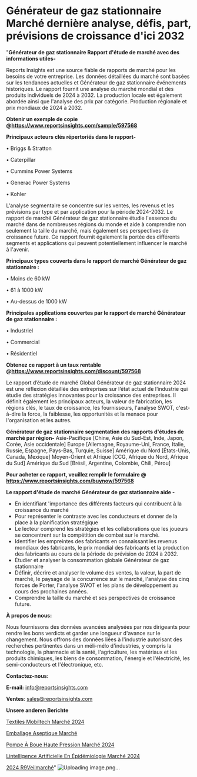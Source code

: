 # Générateur de gaz stationnaire Marché dernière analyse, défis, part, prévisions de croissance d'ici 2032

"<strong>Générateur de gaz stationnaire Rapport d'étude de marché avec des informations utiles-</strong>

Reports Insights est une source fiable de rapports de marché pour les besoins de votre entreprise. Les données détaillées du marché sont basées sur les tendances actuelles et Générateur de gaz stationnaire événements historiques. Le rapport fournit une analyse du marché mondial et des produits individuels de 2024 à 2032. La production locale est également abordée ainsi que l'analyse des prix par catégorie. Production régionale et prix mondiaux de 2024 à 2032.

<strong><b>Obtenir un exemple de copie @</b></strong><a href=https://www.reportsinsights.com/sample/597568><strong><b>https://www.reportsinsights.com/sample/597568</b></strong></a>

<b>Principaux acteurs clés répertoriés dans le rapport-</b>

<b> </b>• Briggs & Stratton

• Caterpillar

• Cummins Power Systems

• Generac Power Systems

• Kohler

L'analyse segmentaire se concentre sur les ventes, les revenus et les prévisions par type et par application pour la période 2024-2032. Le rapport de marché Générateur de gaz stationnaire étudie l'essence du marché dans de nombreuses régions du monde et aide à comprendre non seulement la taille du marché, mais également ses perspectives de croissance future. Ce rapport fournit également la portée des différents segments et applications qui peuvent potentiellement influencer le marché à l'avenir.

<strong>Principaux types couverts dans le rapport de marché Générateur de gaz stationnaire :</strong>

• Moins de 60 kW

• 61 à 1000 kW

• Au-dessus de 1000 kW

<strong>Principales applications couvertes par le rapport de marché Générateur de gaz stationnaire :</strong>

• Industriel

• Commercial

• Résidentiel

<strong><b>Obtenez ce rapport à un taux rentable @</b></strong><a href=https://www.reportsinsights.com/discount/597568><strong><b>https://www.reportsinsights.com/discount/597568</b></strong></a>

Le rapport d’étude de marché Global Générateur de gaz stationnaire 2024 est une réflexion détaillée des entreprises sur l’état actuel de l’industrie qui étudie des stratégies innovantes pour la croissance des entreprises. Il définit également les principaux acteurs, la valeur de fabrication, les régions clés, le taux de croissance, les fournisseurs, l'analyse SWOT, c'est-à-dire la force, la faiblesse, les opportunités et la menace pour l'organisation et les autres.

<strong>Générateur de gaz stationnaire segmentation des rapports d'études de marché par région-</strong>
Asie-Pacifique [Chine, Asie du Sud-Est, Inde, Japon, Corée, Asie occidentale]
Europe [Allemagne, Royaume-Uni, France, Italie, Russie, Espagne, Pays-Bas, Turquie, Suisse]
Amérique du Nord [États-Unis, Canada, Mexique]
Moyen-Orient et Afrique [CCG, Afrique du Nord, Afrique du Sud]
Amérique du Sud [Brésil, Argentine, Colombie, Chili, Pérou]

<strong>Pour acheter ce rapport, veuillez remplir le formulaire @   <a href=https://www.reportsinsights.com/buynow/597568>https://www.reportsinsights.com/buynow/597568</a></strong>

<strong>Le rapport d'étude de marché Générateur de gaz stationnaire aide -</strong>
<ul>
  <li>En identifiant 'importance des différents facteurs qui contribuent à la croissance du marché</li>
  <li>Pour représenter le contraste avec les conducteurs et donner de la place à la planification stratégique</li>
  <li>Le lecteur comprend les stratégies et les collaborations que les joueurs se concentrent sur la compétition de combat sur le marché.</li>
  <li>Identifier les empreintes des fabricants en connaissant les revenus mondiaux des fabricants, le prix mondial des fabricants et la production des fabricants au cours de la période de prévision de 2024 à 2032.</li>
  <li>Étudier et analyser la consommation globale Générateur de gaz stationnaire</li>
  <li>Définir, décrire et analyser le volume des ventes, la valeur, la part de marché, le paysage de la concurrence sur le marché, l'analyse des cinq forces de Porter, l'analyse SWOT et les plans de développement au cours des prochaines années.</li>
  <li>Comprendre la taille du marché et ses perspectives de croissance future.</li>
</ul>
<strong>À propos de nous:</strong>

Nous fournissons des données avancées analysées par nos dirigeants pour rendre les bons verdicts et garder une longueur d'avance sur le changement. Nous offrons des données liées à l'industrie autorisant des recherches pertinentes dans un méli-mélo d'industries, y compris la technologie, la pharmacie et la santé, l'agriculture, les matériaux et les produits chimiques, les biens de consommation, l'énergie et l'électricité, les semi-conducteurs et l'électronique, etc.

<strong>Contactez-nous:</strong>

<strong>E-mail:</strong> <a href=mailto:info@reportsinsights.com>info@reportsinsights.com</a>

<strong>Ventes</strong>: <a href=mailto:sales@reportsinsights.com>sales@reportsinsights.com</a>

<strong>Unsere anderen Berichte</strong>

<a href=https://www.linkedin.com/pulse/textiles-mobiltech-marché-2024-paysage-y-compris-7pihc/>Textiles Mobiltech Marché 2024</a>

<a href=https://www.linkedin.com/pulse/emballage-aseptique-march%C3%A9-2024-2032-rapport-tipsc/>Emballage Aseptique Marché</a>

<a href=https://www.linkedin.com/pulse/pompe-à-boue-haute-pression-marchéanalyse-du-w41pc/>Pompe À Boue Haute Pression Marché 2024</a>

<a href=https://www.linkedin.com/pulse/lintelligence-artificielle-en-épidémiologie-marchétendances-zaqbc/>Lintelligence Artificielle En Épidémiologie Marché 2024</a>

<a href=https://www.linkedin.com/pulse/2024-r%C3%A9veilmarch%C3%A9-aper%C3%A7us-de-lindustrie-taille-okhtc/>2024 R9Veilmarché</a>"
![Uploading image.png…]()
